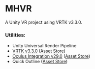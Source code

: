 # MHVR
A Unity VR project using VRTK v3.3.0.
### Utilities:
- Unity Universal Render Pipeline
- [VRTK v3.3.0](https://github.com/ExtendRealityLtd/VRTK/tree/3.3.0) ([Asset Store](https://assetstore.unity.com/packages/tools/integration/vrtk-virtual-reality-toolkit-vr-toolkit-64131))
- [Oculus Integration v29.0](https://developer.oculus.com/downloads/package/unity-integration/29.0/) ([Asset Store](https://assetstore.unity.com/packages/tools/integration/oculus-integration-82022))
- Quick Outline ([Asset Store](https://assetstore.unity.com/packages/tools/particles-effects/quick-outline-115488))
